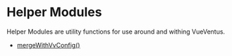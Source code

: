 # Helper Modules

Helper Modules are utility functions for use around and withing VueVentus.


* [mergeWithVvConfig()](/modules/helpers/merge-with-vv-config)